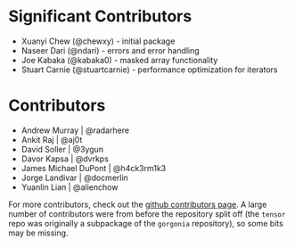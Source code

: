 # Significant Contributors #

* Xuanyi Chew (@chewxy) - initial package
* Naseer Dari (@ndari) - errors and error handling
* Joe Kabaka (@kabaka0) - masked array functionality
* Stuart Carnie (@stuartcarnie) - performance optimization for iterators

# Contributors


* Andrew Murray | @radarhere
* Ankit Raj | @aj0t
* David Soller | @3ygun
* Davor Kapsa | @dvrkps
* James Michael DuPont | @h4ck3rm1k3
* Jorge Landivar | @docmerlin
* Yuanlin Lian | @alienchow



For more contributors, check out the [github contributors page](https://github.com/gorgonia/tensor/graphs/contributors). A large number of contributors were from before the repository split off (the `tensor` repo was originally a subpackage of the `gorgonia` repository), so some bits may be missing.